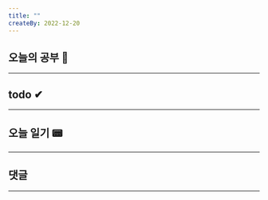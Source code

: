 ```yaml
---
title: ""
createBy: 2022-12-20
---
```

## 오늘의 공부 🎉
---
### 

## todo ✔
---

## 오늘 일기 📟
---
#### 

## 댓글
---

<Comment />